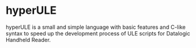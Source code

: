 # hyperULE
hyperULE is a small and simple language with basic features and C-like syntax to speed up the development process of ULE scripts for Datalogic Handheld Reader.
